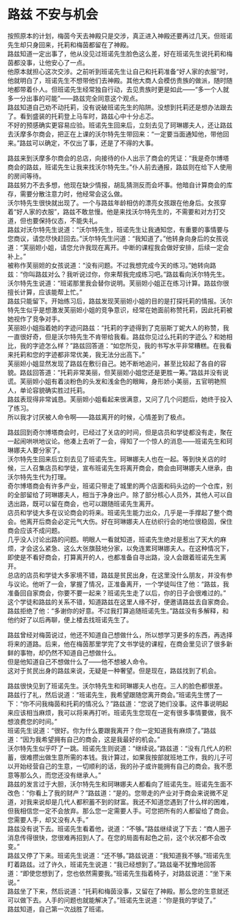 # 路兹 不安与机会
按照原本的计划，梅茵今天去神殿只是交涉，真正进入神殿还要再过几天。但班诺先生却只身回来，托莉和梅茵都留在了神殿。  
路兹知道一定出事了，他从没见过班诺先生脸色这么差，好在班诺先生说托莉和梅茵都没事，让他安心了一点。  
他原本就担心这次交涉。之前听到班诺先生让自己和托莉准备“好人家的衣服”时，他就明白了，班诺先生不想带他们去神殿。其他大商人会模仿贵族的做派，随时随地都带着仆人。但班诺先生经常独自行动，去见贵族时更是如此——“多一个人就多一分出事的可能”——路兹完全同意这个观点。  
路兹知道自己劝不动托莉，没有说破班诺先生的陷阱。没想到托莉还是想办法跟去了。看到盛装的托莉登上马车时，路兹心中十分忐忑。  
不好的预感确实更容易应验。班诺先生回来后，立刻去见了珂琳娜夫人，还让路兹去沃摩多尔商会，把正在上课的沃尔特先生带回来：“一定要当面通知他，带他回来。”路兹可以确定，不仅出了事，还是了不得的大事。  


路兹来到沃摩多尔商会的总店，向接待的仆人出示了商会的凭证：“我是奇尔博塔商会的路兹，班诺先生让我来找沃尔特先生。”仆人前去通报，路兹则在给下人使用的房间等待。  
路兹努力不去多想，他现在缺少情报，胡乱猜测反而会坏事。他暗自计算商会的库存，需要分散注意力时，他经常会这么做。  
沃尔特先生很快就出现了。一个与路兹年龄相仿的漂亮女孩跟在他身后。女孩穿着“好人家的衣服”，路兹不敢怠慢。他是来找沃尔特先生的，不需要和对方打交道，但也要保持仪态，不能失礼。  
路兹对沃尔特先生说道：“沃尔特先生，班诺先生让我通知您，有重要的事情要与您商议，请您尽快赶回去。”沃尔特先生问道：“我知道了。”他转身向身后的女孩说道：“芙丽妲小姐，请您允许我现在离开。中断的课程我会做好安排，后续一定会补上。”  
被称作芙丽妲的女孩说道：“没有问题。不过我想完成今天的练习。”她转向路兹：“你叫路兹对么？我听说过你，你来帮我完成练习吧。”路兹看向沃尔特先生。沃尔特先生说道：“班诺那里我会替你说明。芙丽妲小姐正在练习计算。路兹你很擅长计算，应该能帮上忙。”  
路兹只能留下。开始练习后，路兹发现芙丽妲小姐的目的是打探托莉的情报。沃尔特先生似乎是想激发芙丽妲小姐的竞争意识，经常在她面前称赞托莉，因此托莉被她视作了竞争对手。  
芙丽妲小姐指着她的字迹问路兹：“托莉的字迹得到了克丽斯丁妮大人的称赞，我一直很好奇，但是沃尔特先生不肯带给我看。路兹你见过么托莉的字迹么？和她相比，我的字迹怎么样？”路兹回答道：“如您所见，我的书写水平非常糟糕。在我看来托莉和您的字迹都非常优美，我无法分出高下。”  
芙丽妲小姐显然发现了路兹在敷衍自己。她不断地追问，甚至比较起了各自的容貌。路兹回答道：“托莉非常美丽，但芙丽妲小姐您还是更胜一筹。”路兹并没有说谎。芙丽妲小姐有着淡粉色的头发和浅金色的眼眸，身形娇小美丽，五官明艳照人，单论容貌确实胜过托莉。  
路兹表现得非常诚恳。芙丽妲小姐看起来很满意，又问了几个问题后，她终于投入了练习。  
所以我才讨厌被人命令啊——路兹离开的时候，心情差到了极点。  


路兹回到奇尔博塔商会时，已经过了关店的时间，但是店员和学徒都没有走，聚在一起闹哄哄地议论。他凑上去听了一会，得知了一个惊人的消息——班诺先生和珂琳娜夫人要分家了。  
沃尔特先生回来后立刻去见了班诺先生。珂琳娜夫人也在一起。等到快关店的时候，三人召集店员和学徒，宣布班诺先生将离开商会，商会由珂琳娜夫人继承，由沃尔特先生代为打理。  
奇尔博塔商会有许多产业，班诺只带走了城里的两个店面和码头边的一个仓库，别的全部留给了珂琳娜夫人，相当于净身出户。除了部分核心人员外，其他人可以自选出路，既可以留在商会，也可以跟随班诺先生离开。  
店员和学徒大多在议论商会的将来。班诺先生能力出众，几乎是一手撑起了整个商会。他离开后商会必定元气大伤。好在珂琳娜夫人在纺织行会的地位很稳固，保住商会应该不成问题。  
几乎没人讨论出路的问题。明眼人一看就知道，班诺先生绝对是惹出了天大的麻烦，才会这么紧急、这么大张旗鼓地分家，以免连累珂琳娜夫人。在这种情况下，即使是不看好商会，打算离开的人，也都准备自寻出路，没人会跟着班诺先生离开。  
总店的店员和学徒大多家境不错，路兹是贫民出身，在这里没什么朋友，并没有参与议论。他听了一会，掌握了情况，正准备离开，一个学徒叫住了他：“路兹，我准备回自家商会，你要不要一起来？班诺先生走了以后，你的日子会很难过的。”  
这个学徒和路兹的关系不错，知道路兹在这里人缘不好，便邀请路兹去自家商会。路兹拒绝了他：“多谢你的好意。不过我打算追随班诺先生。”路兹没有多解释，和他约好了以后再聊，便上楼去找班诺先生了。  


路兹曾经对梅茵说过，他还不知道自己想做什么，所以想学习更多的东西，再选择将来的道路。后来，他在梅茵那里学完了文书学徒的课程，在商会里见识了很多新鲜的事物，却仍然不知道自己想做什么。  
但是他知道自己不想做什么了——他不想被人命令。  
这对于贫民出身的路兹来说，无疑是一种奢望。但是现在，路兹找到了机会。  


路兹很快见到了班诺先生。沃尔特先生和珂琳娜夫人也在。三人的脸色都很差。  
路兹行了礼，然后说道：“班诺先生，我希望跟随您离开商会。”班诺先生愣了一下：“你不问我梅茵和托莉的情况么？”路兹道：“您说了她们没事。这件事说明起来应该相当麻烦，我可以将来再打听。班诺先生您现在一定有很多事情要做，我不想浪费您的时间。”  
班诺先生说道：“很好。你为什么要跟我离开？你一定知道我有麻烦了。”路兹道：“因为我希望拥有自己的商会，这是我最好的机会。”  
沃尔特先生似乎吓了一跳。班诺先生则说道：“继续说。”路兹道：“没有几代人的积蓄，很难攒出做生意所需的本钱。我计算过，如果我按部就班地工作，我的儿子可以开始经营自己的生意，一切顺利的话，我的孙子或许能拥有自己的商会。我不愿意等那么久，而您还没有继承人。”  
路兹的发言过于大胆，沃尔特先生和珂琳娜夫人都看向了班诺先生。班诺先生面不改色：“你看上了我的财产？”路兹道：“是的。您带走的产业对于商会来说微不足道，对我来说却是几代人都积蓄不到的财富。我还不知道您遇到了什么样的困难，但我相信您一定不会放弃。那么您一定需要人手。可您把所有的人都留给了商会。您需要人手，却又没有人手。”  
路兹没有说下去。班诺先生看着他，说道：“不够。”路兹继续说了下去：“商人圈子消息传得很快，您很难再招到人了。在您的局面有起色之前，这个状况都不会改变。”  
路兹又停了下来。班诺先生说道：“还不够。”路兹说道：“我知道我不够。”班诺先生盯着路兹。过了许久，班诺先生说道：“我已经想到了。”路兹毫不犹豫地回答道：“即使您想到了，您也依然需要我。”班诺先生指着椅子，对路兹说道：“坐下来说。”  
路兹坐了下来，然后说道：“托莉和梅茵没事，又留在了神殿。那么您的生意就还可以做下去。人手的问题也就能解决了。”班诺先生说道：“你是我的学徒了。”  
路兹知道，自己第一次战胜了班诺。  


